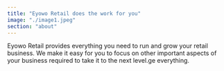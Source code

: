 ```yaml
---
title: "Eyowo Retail does the work for you"
image: "./image1.jpeg"
section: "about"
---
```


Eyowo Retail provides everything you need to run and grow your retail business. We make it easy for you to focus on other important aspects of your business required to take it to the next level.ge everything.
